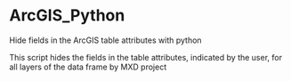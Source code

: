 # ArcGIS_Python
Hide fields in the ArcGIS table attributes with python

This script hides the fields in the table attributes, indicated by the user, for all layers of the data frame by MXD project
